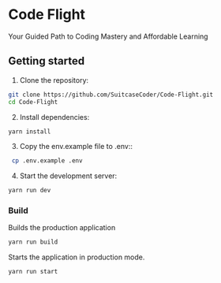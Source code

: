 # Code Flight

Your Guided Path to Coding Mastery and Affordable Learning

## Getting started

1. Clone the repository:

```bash
git clone https://github.com/SuitcaseCoder/Code-Flight.git
cd Code-Flight
```

2. Install dependencies:

```bash
yarn install
```

3. Copy the env.example file to .env::

```bash
 cp .env.example .env
```

4. Start the development server:

```bash
yarn run dev
```

### Build

Builds the production application

```bash
yarn run build
```

Starts the application in production mode.

```bash
yarn run start
```